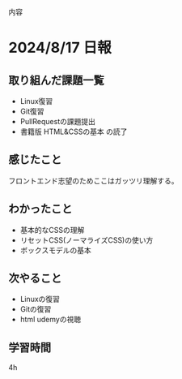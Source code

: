 内容
# 2024/8/17 日報
## 取り組んだ課題一覧
+ Linux復習
+ Git復習
+ PullRequestの課題提出
+ 書籍版 HTML&CSSの基本 の読了

## 感じたこと
フロントエンド志望のためここはガッツリ理解する。

## わかったこと
+ 基本的なCSSの理解
+ リセットCSS(ノーマライズCSS)の使い方
+ ボックスモデルの基本

## 次やること
+ Linuxの復習
+ Gitの復習
+ html udemyの視聴

## 学習時間
4h